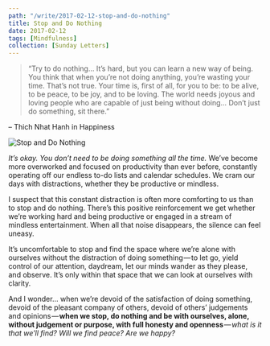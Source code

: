 ```yaml
---
path: "/write/2017-02-12-stop-and-do-nothing"
title: Stop and Do Nothing
date: 2017-02-12
tags: [Mindfulness]
collection: [Sunday Letters]
---
```


> “Try to do nothing… It’s hard, but you can learn a new way of being. You think that when you’re not doing anything, you’re wasting your time. That’s not true. Your time is, first of all, for you to be: to be alive, to be peace, to be joy, and to be loving. The world needs joyous and loving people who are capable of just being without doing… Don’t just do something, sit there.”

– Thich Nhat Hanh in Happiness

![Stop and Do Nothing](./img/february-12-fb.jpg)

_It’s okay. You don’t need to be doing something all the time._ We’ve become more overworked and focused on productivity than ever before, constantly operating off our endless to-do lists and calendar schedules. We cram our days with distractions, whether they be productive or mindless.

I suspect that this constant distraction is often more comforting to us than to stop and do nothing. There’s this positive reinforcement we get whether we’re working hard and being productive or engaged in a stream of mindless entertainment. When all that noise disappears, the silence can feel uneasy.

It’s uncomfortable to stop and find the space where we’re alone with ourselves without the distraction of doing something — to let go, yield control of our attention, daydream, let our minds wander as they please, and observe. It’s only within that space that we can look at ourselves with clarity.

And I wonder… when we’re devoid of the satisfaction of doing something, devoid of the pleasant company of others, devoid of others’ judgements and opinions — **when we stop, do nothing and be with ourselves, alone, without judgement or purpose, with full honesty and openness** — *what is it that we’ll find? Will we find peace? Are we happy?*
